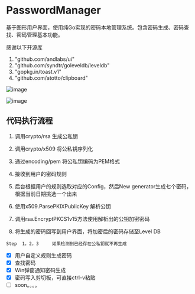 # PasswordManager
基于图形用户界面，使用纯Go实现的密码本地管理系统。包含密码生成、密码查找、密码管理基本功能。

感谢以下开源库
1. "github.com/andlabs/ui"
2. "github.com/syndtr/goleveldb/leveldb"
3. "gopkg.in/toast.v1"
4. "github.com/atotto/clipboard"

![image](https://user-images.githubusercontent.com/47343901/205073399-66f68628-4cf2-42a6-8ad7-c05f84145011.png)


![image](https://user-images.githubusercontent.com/47343901/205073447-525120dd-6f55-40be-9c7f-523a9c8c1312.png)



## 代码执行流程

1. 调用crypto/rsa 生成公私钥
   
2. 调用crypto/x509 将公私钥序列化    
                                                           
3. 通过encoding/pem 将公私钥编码为PEM格式
   
4. 接收到用户的密码规则
   
5. 后台根据用户的规则选取对应的Config，然后New generator生成七个密码，根据当前日期挑选一个出来
   
6. 使用x509.ParsePKIXPublicKey 解析公钥
   
7. 调用rsa.EncryptPKCS1v15方法使用解析出的公钥加密密码
   
8. 将生成的密码回写到用户界面，将加密后的密码存储至Level DB


`Step  1，2，3     如果检测到已经存在公私钥就不再生成`



- [x] 用户自定义规则生成密码
- [x] 查找密码
- [x] Win弹窗通知密码生成
- [x] 密码写入剪切板，可直接ctrl-v粘贴
- [ ] soon。。。。